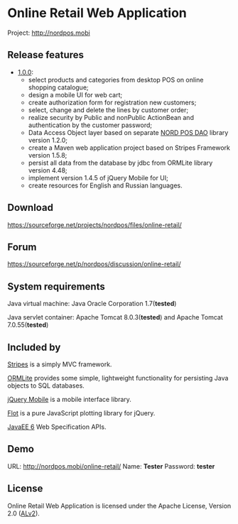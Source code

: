 Online Retail Web Application
======================
Project: http://nordpos.mobi

## Release features ##
* [1.0.0](https://github.com/nordpos-mobi/online-retail/releases/tag/1.0.0):
  * select products and categories from desktop POS on online shopping catalogue;
  * design a mobile UI for web cart;
  * create authorization form for registration new customers;
  * select, change and delete the lines by customer order;
  * realize security by Public and nonPublic ActionBean and authentication by the customer password;
  * Data Access Object layer based on separate [NORD POS DAO](https://github.com/nordpos-mobi/nordpos-dao) library version 1.2.0;
  * create a Maven web application project based on Stripes Framework version 1.5.8;
  * persist all data from the database by jdbc from ORMLite library version 4.48; 
  * implement version 1.4.5 of jQuery Mobile for UI;
  * create resources for English and Russian languages.

## Download
https://sourceforge.net/projects/nordpos/files/online-retail/

## Forum
https://sourceforge.net/p/nordpos/discussion/online-retail/

## System requirements
Java virtual machine: Java Oracle Corporation 1.7(**tested**)

Java servlet container: Apache Tomcat 8.0.3(**tested**) and Apache Tomcat 7.0.55(**tested**)

## Included by
[Stripes](http://stripesframework.org) is a simply MVC framework.

[ORMLite](http://ormlite.com/) provides some simple, lightweight functionality for persisting Java objects to SQL databases.

[jQuery Mobile](http://jquerymobile.com/) is a mobile interface library.

[Flot](http://www.flotcharts.org/) is a pure JavaScript plotting library for jQuery.

[JavaEE 6](http://www.oracle.com/technetwork/java/javaee/tech/javaee6technologies-1955512.html) Web Specification APIs.

## Demo
URL: http://nordpos.mobi/online-retail/
Name: **Tester** Password: **tester**

## License
Online Retail Web Application is licensed under the Apache License, Version 2.0 ([ALv2](http://www.apache.org/licenses/LICENSE-2.0.html)).
